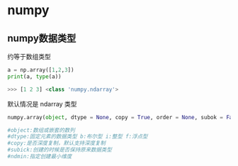 # numpy

## numpy数据类型

约等于数组类型

```python
a = np.array([1,2,3])
print(a, type(a))

>>> [1 2 3] <class 'numpy.ndarray'>
```

默认情况是 ndarray 类型

```python
numpy.array(object, dtype = None, copy = True, order = None, subok = False, ndmin = 0)

#object:数组或嵌套的数列
#dtype:固定元素的数据类型 b:布尔型 i:整型 f:浮点型
#copy:是否深度复制，默认支持深度复制
#subick:创建的时候是否保持原来数据类型
#ndmin:指定创建最小维度
```







